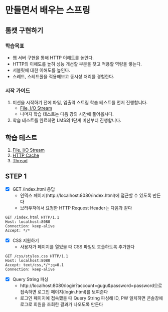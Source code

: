 # 만들면서 배우는 스프링

## 톰캣 구현하기

### 학습목표
- 웹 서버 구현을 통해 HTTP 이해도를 높인다.
- HTTP의 이해도를 높혀 성능 개선할 부분을 찾고 적용할 역량을 쌓는다.
- 서블릿에 대한 이해도를 높인다.
- 스레드, 스레드풀을 적용해보고 동시성 처리를 경험한다.

### 시작 가이드
1. 미션을 시작하기 전에 파일, 입출력 스트림 학습 테스트를 먼저 진행합니다.
    - [File, I/O Stream](study/src/test/java/study)
    - 나머지 학습 테스트는 다음 강의 시간에 풀어봅시다.
2. 학습 테스트를 완료하면 LMS의 1단계 미션부터 진행합니다.

## 학습 테스트
1. [File, I/O Stream](study/src/test/java/study)
2. [HTTP Cache](study/src/test/java/cache)
3. [Thread](study/src/test/java/thread)

## STEP 1
- [x] GET /index.html 응답
  - 인덱스 페이지(http://localhost:8080/index.html)에 접근할 수 있도록 만든다
  - 브라우저에서 요청한 HTTP Request Header는 다음과 같다
```http request
GET /index.html HTTP/1.1
Host: localhost:8080
Connection: keep-alive
Accept: */*

```

- [x] CSS 지원하기
  - 사용자가 페이지를 열었을 때 CSS 파일도 호출하도록 추가한다
```http request
GET /css/styles.css HTTP/1.1
Host: localhost:8080
Accept: text/css,*/*;q=0.1
Connection: keep-alive

```

- [x] Query String 파싱
  - http://localhost:8080/login?account=gugu&password=password으로 접속하면 로그인 페이지(login.html)를 보여준다
  - 로그인 페이지에 접속했을 때 Query String 파싱해 ID, PW 일치하면 콘솔창에 로그로 회원을 조회한 결과가 나오도록 만든다
